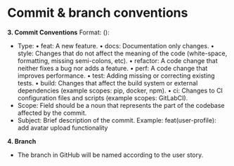 # **Commit & branch conventions**
**3.	Commit Conventions**
Format: <type>(<scope>): <subject>
-	Type:
•	feat: A new feature.
•	docs: Documentation only changes.
•	style: Changes that do not affect the meaning of the code (white-space, formatting, missing semi-colons, etc).
•	refactor: A code change that neither fixes a bug nor adds a feature.
•	perf: A code change that improves performance.
•	test: Adding missing or correcting existing tests.
•	build: Changes that affect the build system or external dependencies (example scopes: pip, docker, npm).
•	ci: Changes to CI configuration files and scripts (example scopes: GitLabCI).
-	Scope: Field should be a noun that represents the part of the codebase affected by the commit.
-	Subject: Brief description of the commit.
Example: feat(user-profile): add avatar upload functionality

**4. Branch** 
- The branch in GitHub will be named according to the user story.
